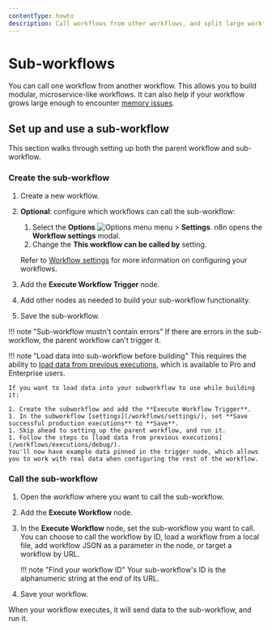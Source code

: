 ```yaml
---
contentType: howto
description: Call workflows from other workflows, and split large workflows into smaller components.
---
```


# Sub-workflows

You can call one workflow from another workflow. This allows you to build modular, microservice-like workflows. It can also help if your workflow grows large enough to encounter [memory issues](/hosting/scaling/memory-errors/).

## Set up and use a sub-workflow

This section walks through setting up both the parent workflow and sub-workflow.

### Create the sub-workflow

1. Create a new workflow.
1. **Optional**: configure which workflows can call the sub-workflow:
	1. Select the **Options** <span class="inline-image">![Options menu](/_images/common-icons/three-dot-options-menu.png)</span> menu > **Settings**. n8n opens the **Workflow settings** modal.
	1. Change the **This workflow can be called by** setting.

	Refer to [Workflow settings](/workflows/settings/) for more information on configuring your workflows.
1. Add the **Execute Workflow Trigger** node.
1. Add other nodes as needed to build your sub-workflow functionality.		
1. Save the sub-workflow.

!!! note "Sub-workflow mustn't contain errors"
	If there are errors in the sub-workflow, the parent workflow can't trigger it.  

!!! note "Load data into sub-workflow before building"
	This requires the ability to [load data from previous executions](/workflows/executions/debug/), which is available to Pro and Enterprise users.

	If you want to load data into your subworkflow to use while building it:

	1. Create the subworkflow and add the **Execute Workflow Trigger**. 
	1. In the subworkflow [settings](/workflows/settings/), set **Save successful production executions** to **Save**. 
	1. Skip ahead to setting up the parent workflow, and run it.
	1. Follow the steps to [load data from previous executions](/workflows/executions/debug/).
	You'll now have example data pinned in the trigger node, which allows you to work with real data when configuring the rest of the workflow.

### Call the sub-workflow

1. Open the workflow where you want to call the sub-workflow.
1. Add the **Execute Workflow** node.
1. In the **Execute Workflow** node, set the sub-workflow you want to call. You can choose to call the workflow by ID, load a workflow from a local file, add workflow JSON as a parameter in the node, or target a workflow by URL.

	!!! note "Find your workflow ID"
		Your sub-workflow's ID is the alphanumeric string at the end of its URL.
		
1. Save your workflow.

When your workflow executes, it will send data to the sub-workflow, and run it.

